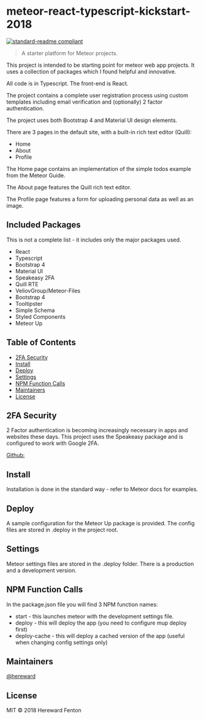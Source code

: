 # meteor-react-typescript-kickstart-2018

[![standard-readme compliant](https://img.shields.io/badge/standard--readme-OK-green.svg?style=flat-square)](https://github.com/RichardLitt/standard-readme)

> A starter platform for Meteor projects. 

This project is intended to be starting point for meteor web app projects. It uses a collection of packages which I found helpful and innovative. 

All code is in Typescript. The front-end is React.

The project contains a complete user registration process using custom templates including email verification and (optionally) 2 factor authentication.

The project uses both Bootstrap 4 and Material UI design elements.

There are 3 pages in the default site, with a built-in rich text editor (Quill):

* Home
* About
* Profile

The Home page contains an implementation of the simple todos example from the Meteor Guide.

The About page features the Quill rich text editor.

The Profile page features a form for uploading personal data as well as an image.

## Included Packages

This is not a complete list - it includes only the major packages used. 

* React
* Typescript
* Bootstrap 4
* Material UI
* Speakeasy 2FA
* Quill RTE
* VeliovGroup/Meteor-Files
* Bootstrap 4
* Tooltipster
* Simple Schema
* Styled Components
* Meteor Up

## Table of Contents

- [2FA Security](#2FA)
- [Install](#install)
- [Deploy](#deploy)
- [Settings](#settings)
- [NPM Function Calls](#npm)
- [Maintainers](#maintainers)
- [License](#license)

## <a name="2FA"></a>2FA Security

2 Factor authentication is becoming increasingly necessary in apps and websites these days. This project uses the Speakeasy package and is configured to work with Google 2FA.

[Github:](https://github.com/speakeasyjs/speakeasy)

## <a name="install"></a>Install

Installation is done in the standard way - refer to Meteor docs for examples.

## <a name="deploy"></a>Deploy

A sample configuration for the Meteor Up package is provided. The config files are stored in .deploy in the project root.

## <a name="settings"></a>Settings

Meteor settings files are stored in the .deploy folder. There is a production and a development version.

## <a name="npm"></a>NPM Function Calls

In the package.json file you will find 3 NPM function names:

* start - this launches meteor with the development settings file.
* deploy - this will deploy the app (you need to configure mup deploy first)
* deploy-cache - this will deploy a cached version of the app (useful when changing config settings only)

## <a name="maintainers"></a>Maintainers

[@hereward](https://github.com/hereward)


## License

MIT © 2018 Hereward Fenton
